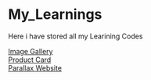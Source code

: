 # My_Learnings
 Here i have stored all my Learining Codes


<a href="https://shahzan01.github.io/My_Learnings/HTML%20CSS/imageGallery%202" target="_blank" rel="noreferrer">Image Gallery</a> <br>
<a href="https://shahzan01.github.io/My_Learnings/HTML%20CSS/product%20card" target="_blank" rel="noreferrer">Product Card</a><br>
<a href="https://shahzan01.github.io/My_Learnings/HTML%20CSS/Parallax%20scrolling" target="_blank" rel="noreferrer">Parallax Website</a>





